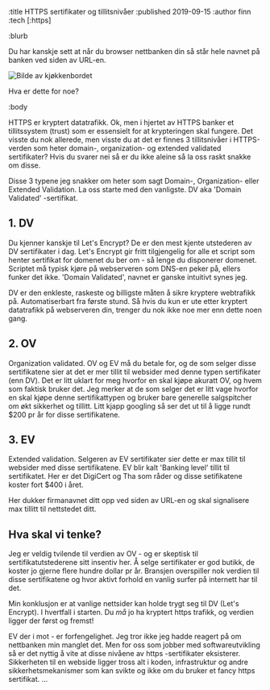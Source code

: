 :title HTTPS sertifikater og tillitsnivåer
:published 2019-09-15
:author finn
:tech [:https]

:blurb

Du har kanskje sett at når du browser nettbanken din så står hele navnet på banken ved siden av URL-en.

![Bilde av kjøkkenbordet](/images/blogg/finn/ev-cert-sbanken.PNG)

Hva er dette for noe?

:body

HTTPS er kryptert datatrafikk. Ok, men i hjertet av HTTPS banker et tillitssystem (trust) som er essensielt for at krypteringen skal fungere. Det visste du nok allerede, men visste du at det er finnes 3 tillitsnivåer i HTTPS-verden som heter domain-, organization- og extended validated sertifikater? Hvis du svarer nei så er du ikke aleine så la oss raskt snakke om disse.

Disse 3 typene jeg snakker om heter som sagt Domain-, Organization- eller Extended Validation. La oss starte med den vanligste. DV aka 'Domain Validated' -sertifikat.

## 1. DV

Du kjenner kanskje til Let's Encrypt? De er den mest kjente utstederen av DV sertifikater i dag. Let's Encrypt gir fritt tilgjengelig for alle et script som henter sertifikat for domenet du ber om - så lenge du disponerer domenet. Scriptet må typisk kjøre på webserveren som DNS-en peker på, ellers funker det ikke. 'Domain Validated', navnet er ganske intuitivt synes jeg.

DV er den enkleste, raskeste og billigste måten å sikre kryptere webtrafikk på. Automatiserbart fra første stund. Så hvis du kun er ute etter kryptert datatrafikk på webserveren din, trenger du nok ikke noe mer enn dette noen gang.

## 2. OV

Organization validated. OV og EV må du betale for, og de som selger disse sertifikatene sier at det er mer tillit til websider med denne typen sertifikater (enn DV). Det er litt uklart for meg hvorfor en skal kjøpe akuratt OV, og hvem som faktisk bruker det. Jeg merker at de som selger det er litt vage hvorfor en skal kjøpe denne sertifikattypen og bruker bare generelle salgspitcher om økt sikkerhet og tillitt. Litt kjapp googling så ser det ut til å ligge rundt $200 pr år for disse sertifikatene.

## 3. EV

Extended validation. Selgeren av EV sertifikater sier dette er max tillit til websider med disse sertifikatene. EV blir kalt 'Banking level' tillit til sertifikatet. Her er det DigiCert og Tha som råder og disse setifikatene koster fort $400 i året.

Her dukker firmanavnet ditt opp ved siden av URL-en og skal signalisere max tillitt til nettstedet ditt.

## Hva skal vi tenke?

Jeg er veldig tvilende til verdien av OV - og er skeptisk til sertifikatutstederene sitt insentiv her. Å selge sertifikater er god butikk, de koster jo gjerne flere hundre dollar pr år. Bransjen overspiller nok verdien til disse sertifikatene og hvor aktivt forhold en vanlig surfer på internett har til det. 

Min konklusjon er at vanlige nettsider kan holde trygt seg til DV (Let's Encrypt). I hvertfall i starten. Du _må_ jo ha kryptert https trafikk, og verdien ligger der først og fremst!

EV der i mot - er forfengelighet. Jeg tror ikke jeg hadde reagert på om nettbanken min manglet det. Men for oss som jobber med softwareutvikling så er det nyttig å vite at disse nivåene av https -sertifikater eksisterer. Sikkerheten til en webside ligger tross alt i koden, infrastruktur og andre sikkerhetsmekanismer som kan svikte og ikke om du bruker et fancy https sertifikat.
...
